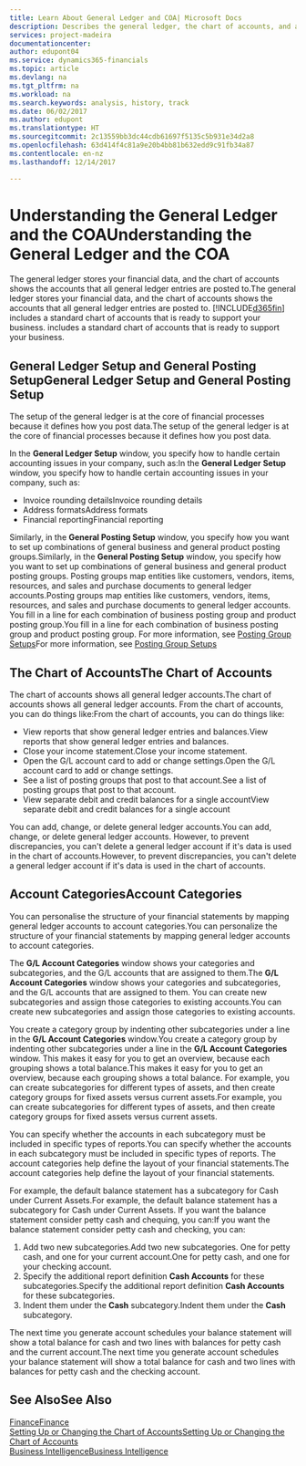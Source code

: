 ```yaml
---
title: Learn About General Ledger and COA| Microsoft Docs
description: Describes the general ledger, the chart of accounts, and account categories.
services: project-madeira
documentationcenter: 
author: edupont04
ms.service: dynamics365-financials
ms.topic: article
ms.devlang: na
ms.tgt_pltfrm: na
ms.workload: na
ms.search.keywords: analysis, history, track
ms.date: 06/02/2017
ms.author: edupont
ms.translationtype: HT
ms.sourcegitcommit: 2c13559bb3dc44cdb61697f5135c5b931e34d2a8
ms.openlocfilehash: 63d414f4c81a9e20b4bb81b632edd9c91fb34a87
ms.contentlocale: en-nz
ms.lasthandoff: 12/14/2017

---
```

# <a name="understanding-the-general-ledger-and-the-coa"></a><span data-ttu-id="f972a-103">Understanding the General Ledger and the COA</span><span class="sxs-lookup"><span data-stu-id="f972a-103">Understanding the General Ledger and the COA</span></span>
<span data-ttu-id="f972a-104">The general ledger stores your financial data, and the chart of accounts shows the accounts that all general ledger entries are posted to.</span><span class="sxs-lookup"><span data-stu-id="f972a-104">The general ledger stores your financial data, and the chart of accounts shows the accounts that all general ledger entries are posted to.</span></span> [!INCLUDE[d365fin](includes/d365fin_md.md)]<span data-ttu-id="f972a-105"> includes a standard chart of accounts that is ready to support your business.</span><span class="sxs-lookup"><span data-stu-id="f972a-105"> includes a standard chart of accounts that is ready to support your business.</span></span>

## <a name="general-ledger-setup-and-general-posting-setup"></a><span data-ttu-id="f972a-106">General Ledger Setup and General Posting Setup</span><span class="sxs-lookup"><span data-stu-id="f972a-106">General Ledger Setup and General Posting Setup</span></span>
<span data-ttu-id="f972a-107">The setup of the general ledger is at the core of financial processes because it defines how you post data.</span><span class="sxs-lookup"><span data-stu-id="f972a-107">The setup of the general ledger is at the core of financial processes because it defines how you post data.</span></span>  

<span data-ttu-id="f972a-108">In the **General Ledger Setup** window, you specify how to handle certain accounting issues in your company, such as:</span><span class="sxs-lookup"><span data-stu-id="f972a-108">In the **General Ledger Setup** window, you specify how to handle certain accounting issues in your company, such as:</span></span>  

* <span data-ttu-id="f972a-109">Invoice rounding details</span><span class="sxs-lookup"><span data-stu-id="f972a-109">Invoice rounding details</span></span>  
* <span data-ttu-id="f972a-110">Address formats</span><span class="sxs-lookup"><span data-stu-id="f972a-110">Address formats</span></span>  
* <span data-ttu-id="f972a-111">Financial reporting</span><span class="sxs-lookup"><span data-stu-id="f972a-111">Financial reporting</span></span>  

<span data-ttu-id="f972a-112">Similarly, in the **General Posting Setup** window, you specify how you want to set up combinations of general business and general product posting groups.</span><span class="sxs-lookup"><span data-stu-id="f972a-112">Similarly, in the **General Posting Setup** window, you specify how you want to set up combinations of general business and general product posting groups.</span></span> <span data-ttu-id="f972a-113">Posting groups map entities like customers, vendors, items, resources, and sales and purchase documents to general ledger accounts.</span><span class="sxs-lookup"><span data-stu-id="f972a-113">Posting groups map entities like customers, vendors, items, resources, and sales and purchase documents to general ledger accounts.</span></span> <span data-ttu-id="f972a-114">You fill in a line for each combination of business posting group and product posting group.</span><span class="sxs-lookup"><span data-stu-id="f972a-114">You fill in a line for each combination of business posting group and product posting group.</span></span> <span data-ttu-id="f972a-115">For more information, see [Posting Group Setups](finance-posting-groups.md)</span><span class="sxs-lookup"><span data-stu-id="f972a-115">For more information, see [Posting Group Setups](finance-posting-groups.md)</span></span>  

## <a name="the-chart-of-accounts"></a><span data-ttu-id="f972a-116">The Chart of Accounts</span><span class="sxs-lookup"><span data-stu-id="f972a-116">The Chart of Accounts</span></span>
<span data-ttu-id="f972a-117">The chart of accounts shows all general ledger accounts.</span><span class="sxs-lookup"><span data-stu-id="f972a-117">The chart of accounts shows all general ledger accounts.</span></span> <span data-ttu-id="f972a-118">From the chart of accounts, you can do things like:</span><span class="sxs-lookup"><span data-stu-id="f972a-118">From the chart of accounts, you can do things like:</span></span>  

* <span data-ttu-id="f972a-119">View reports that show general ledger entries and balances.</span><span class="sxs-lookup"><span data-stu-id="f972a-119">View reports that show general ledger entries and balances.</span></span>  
* <span data-ttu-id="f972a-120">Close your income statement.</span><span class="sxs-lookup"><span data-stu-id="f972a-120">Close your income statement.</span></span>  
* <span data-ttu-id="f972a-121">Open the G/L account card to add or change settings.</span><span class="sxs-lookup"><span data-stu-id="f972a-121">Open the G/L account card to add or change settings.</span></span>  
* <span data-ttu-id="f972a-122">See a list of posting groups that post to that account.</span><span class="sxs-lookup"><span data-stu-id="f972a-122">See a list of posting groups that post to that account.</span></span>
* <span data-ttu-id="f972a-123">View separate debit and credit balances for a single account</span><span class="sxs-lookup"><span data-stu-id="f972a-123">View separate debit and credit balances for a single account</span></span>  

<span data-ttu-id="f972a-124">You can add, change, or delete general ledger accounts.</span><span class="sxs-lookup"><span data-stu-id="f972a-124">You can add, change, or delete general ledger accounts.</span></span> <span data-ttu-id="f972a-125">However, to prevent discrepancies, you can't delete a general ledger account if it's data is used in the chart of accounts.</span><span class="sxs-lookup"><span data-stu-id="f972a-125">However, to prevent discrepancies, you can't delete a general ledger account if it's data is used in the chart of accounts.</span></span>  

## <a name="account-categories"></a><span data-ttu-id="f972a-126">Account Categories</span><span class="sxs-lookup"><span data-stu-id="f972a-126">Account Categories</span></span>
<span data-ttu-id="f972a-127">You can personalise the structure of your financial statements by mapping general ledger accounts to account categories.</span><span class="sxs-lookup"><span data-stu-id="f972a-127">You can personalize the structure of your financial statements by mapping general ledger accounts to account categories.</span></span>  

<span data-ttu-id="f972a-128">The **G/L Account Categories** window shows your categories and subcategories, and the G/L accounts that are assigned to them.</span><span class="sxs-lookup"><span data-stu-id="f972a-128">The **G/L Account Categories** window shows your categories and subcategories, and the G/L accounts that are assigned to them.</span></span> <span data-ttu-id="f972a-129">You can create new subcategories and assign those categories to existing accounts.</span><span class="sxs-lookup"><span data-stu-id="f972a-129">You can create new subcategories and assign those categories to existing accounts.</span></span>  

<span data-ttu-id="f972a-130">You create a category group by indenting other subcategories under a line in the **G/L Account Categories** window.</span><span class="sxs-lookup"><span data-stu-id="f972a-130">You create a category group by indenting other subcategories under a line in the **G/L Account Categories** window.</span></span> <span data-ttu-id="f972a-131">This makes it easy for you to get an overview, because each grouping shows a total balance.</span><span class="sxs-lookup"><span data-stu-id="f972a-131">This makes it easy for you to get an overview, because each grouping shows a total balance.</span></span> <span data-ttu-id="f972a-132">For example, you can create subcategories for different types of assets, and then create category groups for fixed assets versus current assets.</span><span class="sxs-lookup"><span data-stu-id="f972a-132">For example, you can create subcategories for different types of assets, and then create category groups for fixed assets versus current assets.</span></span>  

<span data-ttu-id="f972a-133">You can specify whether the accounts in each subcategory must be included in specific types of reports.</span><span class="sxs-lookup"><span data-stu-id="f972a-133">You can specify whether the accounts in each subcategory must be included in specific types of reports.</span></span> <span data-ttu-id="f972a-134">The account categories help define the layout of your financial statements.</span><span class="sxs-lookup"><span data-stu-id="f972a-134">The account categories help define the layout of your financial statements.</span></span>  

<span data-ttu-id="f972a-135">For example, the default balance statement has a subcategory for Cash under Current Assets.</span><span class="sxs-lookup"><span data-stu-id="f972a-135">For example, the default balance statement has a subcategory for Cash under Current Assets.</span></span> <span data-ttu-id="f972a-136">If you want the balance statement consider petty cash and chequing, you can:</span><span class="sxs-lookup"><span data-stu-id="f972a-136">If you want the balance statement consider petty cash and checking, you can:</span></span>  

1. <span data-ttu-id="f972a-137">Add two new subcategories.</span><span class="sxs-lookup"><span data-stu-id="f972a-137">Add two new subcategories.</span></span> <span data-ttu-id="f972a-138">One for petty cash, and one for your current account.</span><span class="sxs-lookup"><span data-stu-id="f972a-138">One for petty cash, and one for your checking account.</span></span>  
2. <span data-ttu-id="f972a-139">Specify the additional report definition **Cash Accounts** for these subcategories.</span><span class="sxs-lookup"><span data-stu-id="f972a-139">Specify the additional report definition **Cash Accounts** for these subcategories.</span></span>  
3. <span data-ttu-id="f972a-140">Indent them under the **Cash** subcategory.</span><span class="sxs-lookup"><span data-stu-id="f972a-140">Indent them under the **Cash** subcategory.</span></span>  

<span data-ttu-id="f972a-141">The next time you generate account schedules your balance statement will show a total balance for cash and two lines with balances for petty cash and the current account.</span><span class="sxs-lookup"><span data-stu-id="f972a-141">The next time you generate account schedules your balance statement will show a total balance for cash and two lines with balances for petty cash and the checking account.</span></span>  

## <a name="see-also"></a><span data-ttu-id="f972a-142">See Also</span><span class="sxs-lookup"><span data-stu-id="f972a-142">See Also</span></span>
[<span data-ttu-id="f972a-143">Finance</span><span class="sxs-lookup"><span data-stu-id="f972a-143">Finance</span></span>](finance.md)  
[<span data-ttu-id="f972a-144">Setting Up or Changing the Chart of Accounts</span><span class="sxs-lookup"><span data-stu-id="f972a-144">Setting Up or Changing the Chart of Accounts</span></span>](finance-setup-chart-accounts.md)  
[<span data-ttu-id="f972a-145">Business Intelligence</span><span class="sxs-lookup"><span data-stu-id="f972a-145">Business Intelligence</span></span>](bi.md)  

